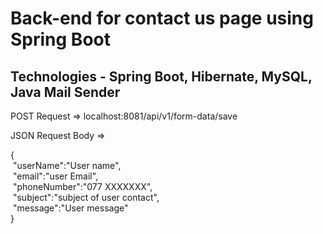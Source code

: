 # Back-end for contact us page using Spring Boot

## Technologies - Spring Boot, Hibernate, MySQL, Java Mail Sender 

POST Request => localhost:8081/api/v1/form-data/save

JSON Request Body =>
<p>
{<br>
    &nbsp;"userName":"User name",<br>
    &nbsp;"email":"user Email",<br>
    &nbsp;"phoneNumber":"077 XXXXXXX",<br>
    &nbsp;"subject":"subject of user contact",<br>
   &nbsp;"message":"User message"<br>
}
</p>
